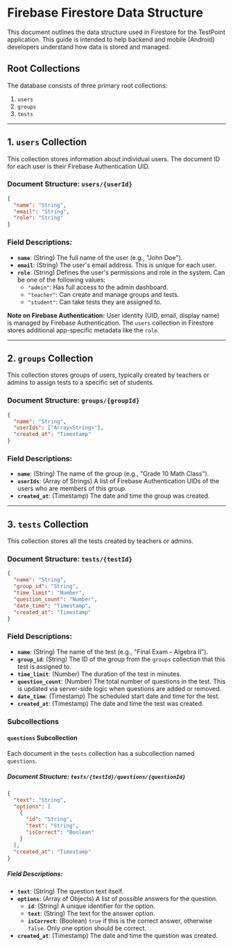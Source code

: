 # Firebase Firestore Data Structure

This document outlines the data structure used in Firestore for the TestPoint application. This guide is intended to help backend and mobile (Android) developers understand how data is stored and managed.

## Root Collections

The database consists of three primary root collections:

1.  `users`
2.  `groups`
3.  `tests`

---

## 1. `users` Collection

This collection stores information about individual users. The document ID for each user is their Firebase Authentication UID.

### Document Structure: `users/{userId}`

```json
{
  "name": "String",
  "email": "String",
  "role": "String"
}
```

### Field Descriptions:

-   **`name`**: (String) The full name of the user (e.g., "John Doe").
-   **`email`**: (String) The user's email address. This is unique for each user.
-   **`role`**: (String) Defines the user's permissions and role in the system. Can be one of the following values:
    -   `"admin"`: Has full access to the admin dashboard.
    -   `"teacher"`: Can create and manage groups and tests.
    -   `"student"`: Can take tests they are assigned to.

**Note on Firebase Authentication:**
User identity (UID, email, display name) is managed by Firebase Authentication. The `users` collection in Firestore stores additional app-specific metadata like the `role`.

---

## 2. `groups` Collection

This collection stores groups of users, typically created by teachers or admins to assign tests to a specific set of students.

### Document Structure: `groups/{groupId}`

```json
{
  "name": "String",
  "userIds": ["Array<String>"],
  "created_at": "Timestamp"
}
```

### Field Descriptions:

-   **`name`**: (String) The name of the group (e.g., "Grade 10 Math Class").
-   **`userIds`**: (Array of Strings) A list of Firebase Authentication UIDs of the users who are members of this group.
-   **`created_at`**: (Timestamp) The date and time the group was created.

---

## 3. `tests` Collection

This collection stores all the tests created by teachers or admins.

### Document Structure: `tests/{testId}`

```json
{
  "name": "String",
  "group_id": "String",
  "time_limit": "Number",
  "question_count": "Number",
  "date_time": "Timestamp",
  "created_at": "Timestamp"
}
```

### Field Descriptions:

-   **`name`**: (String) The name of the test (e.g., "Final Exam - Algebra II").
-   **`group_id`**: (String) The ID of the group from the `groups` collection that this test is assigned to.
-   **`time_limit`**: (Number) The duration of the test in minutes.
-   **`question_count`**: (Number) The total number of questions in the test. This is updated via server-side logic when questions are added or removed.
-   **`date_time`**: (Timestamp) The scheduled start date and time for the test.
-   **`created_at`**: (Timestamp) The date and time the test was created.

### Subcollections

#### `questions` Subcollection

Each document in the `tests` collection has a subcollection named `questions`.

##### Document Structure: `tests/{testId}/questions/{questionId}`

```json
{
  "text": "String",
  "options": [
    {
      "id": "String",
      "text": "String",
      "isCorrect": "Boolean"
    }
  ],
  "created_at": "Timestamp"
}
```

##### Field Descriptions:

-   **`text`**: (String) The question text itself.
-   **`options`**: (Array of Objects) A list of possible answers for the question.
    -   **`id`**: (String) A unique identifier for the option.
    -   **`text`**: (String) The text for the answer option.
    -   **`isCorrect`**: (Boolean) `true` if this is the correct answer, otherwise `false`. Only one option should be correct.
-   **`created_at`**: (Timestamp) The date and time the question was created.